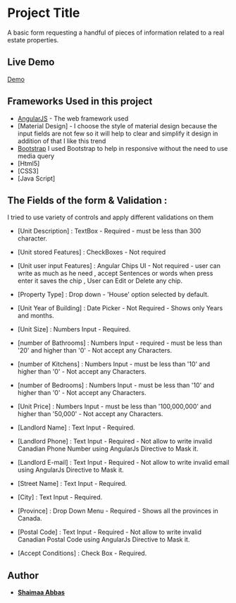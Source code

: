 # Project Title

A basic form requesting a handful of pieces of information related to a real estate properties.

## Live Demo
[Demo](http://shaimaa.me/properly-activity/)

## Frameworks Used in this project


* [AngularJS](https://material.angularjs.org/latest/) - The web framework used
* [Material Design] - I choose the style of material design because the input fields are not few so it will help to clear and simplify it design in addition of that I like this trend 
* [Bootstrap](https://getbootstrap.com/) I used Bootstrap to help in responsive without the need to use media query
* [Html5]
* [CSS3]
* [Java Script]




## The Fields of the form & Validation :

I tried to use variety of controls and apply different validations on them 

* [Unit Description] : TextBox - Required - must be less than 300 character.

* [Unit stored Features] : CheckBoxes - Not required

* [Unit user input Features] : Angular Chips UI - Not required - user can write as much as he need , accept Sentences or words when press enter it saves the chip , User can Edit or Delete any chip.

* [Property Type] : Drop down - 'House' option selected by default.

* [Unit Year of Building] : Date Picker - Not Required - Shows only Years and months.

* [Unit Size] : Numbers Input - Required.

* [number of Bathrooms] : Numbers Input - required - must be less than '20' and higher than '0' - Not accept any Characters.

* [number of Kitchens] : Numbers Input - must be less than '10' and higher than '0' - Not accept any Characters.

* [number of Bedrooms] : Numbers Input - must be less than '10' and higher than '0' - Not accept any Characters.

* [Unit Price] : Numbers Input - must be less than '100,000,000' and higher than '50,000' - Not accept any Characters.

* [Landlord Name] : Text Input - Required.

* [Landlord Phone] : Text Input - Required - Not allow to write invalid Canadian Phone Number using AngularJs Directive to Mask it.

* [Landlord E-mail] : Text Input - Required - Not allow to write invalid email using AngularJs Directive to Mask it.

* [Street Name] : Text Input - Required.

* [City] : Text Input - Required.

* [Province] : Drop Down Menu - Required - Shows all the provinces in Canada.

* [Postal Code] : Text Input - Required - Not allow to write invalid Canadian Postal Code using AngularJs Directive to Mask it.

* [Accept Conditions] : Check Box - Required.




## Author

* **[Shaimaa Abbas](https://shaimaa.me/)** 



